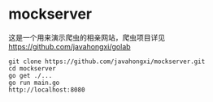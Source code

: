 # mockserver
这是一个用来演示爬虫的相亲网站，爬虫项目详见 https://github.com/javahongxi/golab
```
git clone https://github.com/javahongxi/mockserver.git
cd mockserver
go get ./...
go run main.go
http://localhost:8080
```
